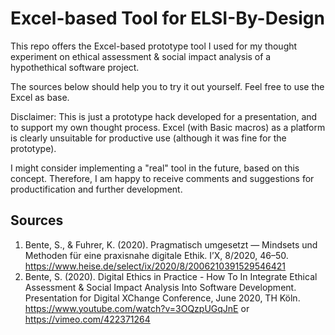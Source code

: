 # Excel-based Tool for ELSI-By-Design 

This repo offers the Excel-based prototype tool I used for my thought experiment on ethical assessment & social impact analysis of a hypothethical software project. 

The sources below should help you to try it out yourself. Feel free to use the Excel as base. 

Disclaimer: This is just a prototype hack developed for a presentation, and to support my own thought process. Excel (with Basic macros) as a platform is clearly unsuitable for productive use (although it was fine for the prototype). 

I might consider implementing a "real" tool in the future, based on this concept. Therefore, I am happy to receive comments and suggestions for productification and further development. 


## Sources
1. Bente, S., & Fuhrer, K. (2020). Pragmatisch umgesetzt — Mindsets und Methoden für eine praxisnahe digitale Ethik. I’X, 8/2020, 46–50. https://www.heise.de/select/ix/2020/8/2006210391529546421
1. Bente, S. (2020). Digital Ethics in Practice - How To In Integrate Ethical Assessment & Social Impact Analysis Into Software Development. Presentation for Digital XChange Conference, June 2020, TH Köln. https://www.youtube.com/watch?v=3OQzpUGqJnE or https://vimeo.com/422371264 